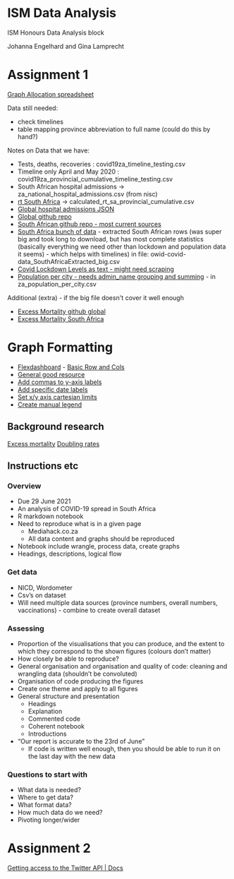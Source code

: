 # ISM Data Analysis
ISM Honours Data Analysis block

Johanna Engelhard and Gina Lamprecht

# Assignment 1

[Graph Allocation spreadsheet](https://docs.google.com/spreadsheets/d/1thUrLAOECz5pQ8OlmwxMl1a2i2PxGF3Oj1CnxEZAU8g/edit?usp=sharing)

Data still needed:

* check timelines
* table mapping province abbreviation to full name (could do this by hand?)

Notes on Data that we have:

* Tests, deaths, recoveries : covid19za_timeline_testing.csv
* Timeline only April and May 2020 : covid19za_provincial_cumulative_timeline_testing.csv
* South African hospital admissions -> za_national_hospital_admissions.csv (from nisc)
* [rt South Africa](https://github.com/dsfsi/covid19za/blob/master/data/calc/calculated_rt_sa_provincial_cumulative.csv) -> calculated_rt_sa_provincial_cumulative.csv
* [Global hospital admissions JSON](https://github.com/owid/covid-19-data/blob/master/public/data/internal/megafile--hospital-admissions.json)
* [Global github repo](https://github.com/owid/covid-19-data/tree/master/public/data)
* [South African github repo - most current sources](https://github.com/dsfsi/covid19za)
* [South Africa bunch of data](https://ourworldindata.org/coronavirus/country/south-africa) - extracted South African rows (was super big and took long to download, but has most complete statistics (basically everything we need other than lockdown and population data it seems) - which helps with timelines) in file: owid-covid-data_SouthAfricaExtracted_big.csv
* [Covid Lockdown Levels as text - might need scraping](https://www.gov.za/covid-19/about/about-alert-system)
* [Population per city - needs admin_name grouping and summing](https://simplemaps.com/data/za-cities) - in za_population_per_city.csv

Additional (extra) - if the big file doesn't cover it well enough
* [Excess Mortality github global](https://github.com/owid/covid-19-data/blob/master/public/data/excess_mortality/README.md)
* [Excess Mortality South Africa](https://data.humdata.org/dataset/financial-times-excess-mortality-during-covid-19-pandemic-data)

# Graph Formatting
* [Flexdashboard](https://pkgs.rstudio.com/flexdashboard/) - [Basic Row and Cols](https://blog.rstudio.com/2016/05/17/flexdashboard-easy-interactive-dashboards-for-r/)
* [General good resource](http://zevross.com/blog/2014/08/04/beautiful-plotting-in-r-a-ggplot2-cheatsheet-3/)
* [Add commas to y-axis labels](https://stackoverflow.com/questions/37713351/formatting-ggplot2-axis-labels-with-commas-and-k-mm-if-i-already-have-a-y-sc)
* [Add specific date labels](https://www.r-graph-gallery.com/279-plotting-time-series-with-ggplot2.html)
* [Set x/y axis cartesian limits](https://ggplot2.tidyverse.org/reference/lims.html)
* [Create manual legend](https://stackoverflow.com/questions/17148679/construct-a-manual-legend-for-a-complicated-plot)

## Background research
[Excess mortality](https://ourworldindata.org/excess-mortality-covid)
[Doubling rates](http://njcmindia.org/uploads/11-3_141-143.pdf)
## Instructions etc
### Overview
* Due 29 June 2021
* An analysis of COVID-19 spread in South Africa
* R markdown notebook
* Need to reproduce what is in a given page
    - Mediahack.co.za
    - All data content and graphs should be reproduced
* Notebook include wrangle, process data, create graphs
* Headings, descriptions, logical flow

### Get data
* NICD, Wordometer
* Csv’s on dataset
* Will need multiple data sources (province numbers, overall numbers, vaccinations) - combine to create overall dataset

### Assessing
* Proportion of the visualisations that you can produce, and the extent to which they correspond to the shown figures (colours don’t matter)
* How closely be able to reproduce?
* General organisation and organisation and quality of code: cleaning and wrangling data (shouldn’t be convoluted)
* Organisation of code producing the figures
* Create one theme and apply to all figures
* General structure and presentation
    - Headings
    - Explanation
    - Commented code
    - Coherent notebook
    - Introductions
* “Our report is accurate to the 23rd of June”
    - If code is written well enough, then you should be able to run it on the last day with the new data

### Questions to start with
* What data is needed?
* Where to get data?
* What format data?
* How much data do we need?
* Pivoting longer/wider


# Assignment 2

[Getting access to the Twitter API | Docs](https://developer.twitter.com/en/docs/twitter-api/getting-started/getting-access-to-the-twitter-api)
